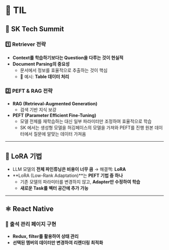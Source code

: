 # 📌 TIL

## 🎤 SK Tech Summit  

### 1️⃣ Retriever 전략  
- **Context를 학습하기보다는 Question을 다루는 것이 현실적**  
- **Document Parsing의 중요성**  
  - 문서에서 정보를 효율적으로 추출하는 것이 핵심  
  - 📌 예시: **Table 데이터 처리**

### 2️⃣ PEFT & RAG 전략  
- **RAG (Retrieval-Augmented Generation)**  
  - 검색 기반 지식 보강  
- **PEFT (Parameter Efficient Fine-Tuning)**  
  - 모델 전체를 재학습하는 대신 일부 파라미터만 조정하여 효율적으로 학습  
  - SK 에서는 생성형 모델을 허깅페이스의 모델을 가져와 PEFT를 진행 
    원본 데이터에서 질문에 알맞는 데이터 가져옴
---

## 🔹 LoRA 기법  
- LLM 모델의 **전체 파인튜닝은 비용이 너무 큼** → 해결책: **LoRA**  
- **LoRA (Low-Rank Adaptation)**는 **PEFT 기법 중 하나**  
  - 기존 모델의 파라미터를 변경하지 않고, **Adapter만 수정하여 학습**  
  - **새로운 Task를 벡터 공간에 추가 가능**  

---

## ⚛️ React Native  

### 📌 출석 관리 페이지 구현  
- **Redux, filter를 활용하여 상태 관리**  
- **선택된 멤버의 데이터만 변경하여 리렌더링 최적화**  
